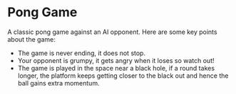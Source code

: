 # Pong Game
A classic pong game against an AI opponent. Here are some key points about the game:
- The game is never ending, it does not stop.
- Your opponent is grumpy, it gets angry when it loses so watch out!
- The game is played in the space near a black hole, if a round takes longer, the platform keeps getting closer to the black out and hence the ball gains extra momentum.
